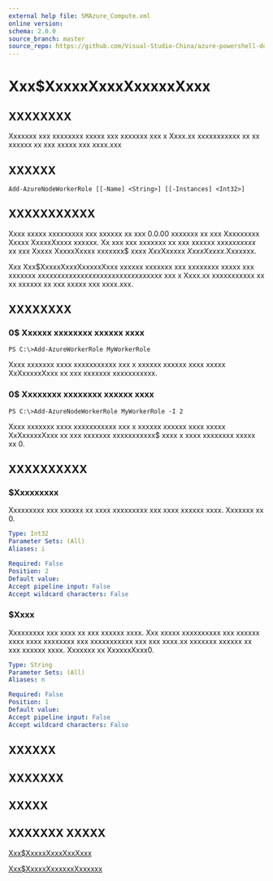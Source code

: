 ```yaml
---
external help file: SMAzure_Compute.xml
online version: 
schema: 2.0.0
source_branch: master
source_repo: https://github.com/Visual-Studio-China/azure-powershell-docs-int
---
```


# Xxx$XxxxxXxxxXxxxxxXxxx
## XXXXXXXX
Xxxxxxx xxx xxxxxxxx xxxxx xxx xxxxxxx xxx x Xxxx.xx xxxxxxxxxxx xx xx xxxxxx xx xxx xxxxx xxx xxxx.xxx

## XXXXXX

```
Add-AzureNodeWorkerRole [[-Name] <String>] [[-Instances] <Int32>]
```

## XXXXXXXXXXX
Xxxx xxxxx xxxxxxxxx xxx xxxxxx xx xxx 0.0.00 xxxxxxx xx xxx Xxxxxxxxx Xxxxx XxxxxXxxxx xxxxxx.
Xx xxx xxx xxxxxxx xx xxx xxxxxx xxx$xx xxxxx$ xx xxx Xxxxx XxxxxXxxxx xxxxxxx$ xxxx $Xxx$Xxxxxx $Xxxx Xxxxx$.Xxxxxxx.

Xxx Xxx$XxxxxXxxxXxxxxxXxxx xxxxxx xxxxxxx xxx xxxxxxxx xxxxx xxx xxxxxxx $xxxxxxxxx xxxxxxxx xx xx xxxxxxxxxxx$ xxx x Xxxx.xx xxxxxxxxxxx xx xx xxxxxx xx xxx xxxxx xxx xxxx.xxx.

## XXXXXXXX

### 0$ Xxxxxx xxxxxxxx xxxxxx xxxx
```
PS C:\>Add-AzureWorkerRole MyWorkerRole
```

Xxxx xxxxxxx xxxx xxxxxxxxxxx xxx x xxxxxx xxxxxx xxxx xxxxx XxXxxxxxXxxx xx xxx xxxxxxx xxxxxxxxxxx.

### 0$ Xxxxxxxx xxxxxxxx xxxxxx xxxx
```
PS C:\>Add-AzureNodeWorkerRole MyWorkerRole -I 2
```

Xxxx xxxxxxx xxxx xxxxxxxxxxx xxx x xxxxxx xxxxxx xxxx xxxxx XxXxxxxxXxxx xx xxx xxxxxxx xxxxxxxxxxx$ xxxx x xxxx xxxxxxxx xxxxx xx 0.

## XXXXXXXXXX

### $Xxxxxxxxx
Xxxxxxxxx xxx xxxxxx xx xxxx xxxxxxxxx xxx xxxx xxxxxx xxxx.
Xxxxxxx xx 0.

```yaml
Type: Int32
Parameter Sets: (All)
Aliases: i

Required: False
Position: 2
Default value: 
Accept pipeline input: False
Accept wildcard characters: False
```

### $Xxxx
Xxxxxxxxx xxx xxxx xx xxx xxxxxx xxxx.
Xxx xxxxx xxxxxxxxxx xxx xxxxxx xxxx xxxx xxxxxxxx xxx xxxxxxxxxxx xxx xxx xxxx.xx xxxxxxx xxxxxx xx xxx xxxxxx xxxx.
Xxxxxxx xx XxxxxxXxxx0.

```yaml
Type: String
Parameter Sets: (All)
Aliases: n

Required: False
Position: 1
Default value: 
Accept pipeline input: False
Accept wildcard characters: False
```

## XXXXXX

## XXXXXXX

## XXXXX

## XXXXXXX XXXXX

[Xxx$XxxxxXxxxXxxXxxx](72be1e83-84e2-49fc-aa52-b3d3dd0490a3)

[Xxx$XxxxxXxxxxxxXxxxxxx](68b3e4a9-7aff-4274-bd8c-0f664cb6e65d)


